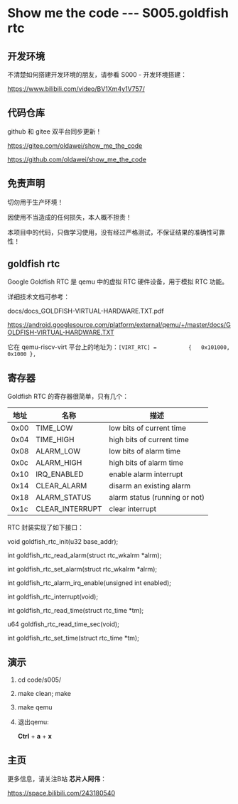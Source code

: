 # Show me the code --- S005.goldfish rtc

## 开发环境

不清楚如何搭建开发环境的朋友，请参看 S000 - 开发环境搭建：

https://www.bilibili.com/video/BV1Xm4y1V757/



## 代码仓库

github 和 gitee 双平台同步更新！

https://gitee.com/oldawei/show_me_the_code

https://github.com/oldawei/show_me_the_code



## 免责声明

切勿用于生产环境！

因使用不当造成的任何损失，本人概不担责！

本项目中的代码，只做学习使用，没有经过严格测试，不保证结果的准确性可靠性！



## goldfish rtc

Google Goldfish RTC 是 qemu 中的虚拟 RTC 硬件设备，用于模拟 RTC 功能。

详细技术文档可参考：

docs/docs_GOLDFISH-VIRTUAL-HARDWARE.TXT.pdf

https://android.googlesource.com/platform/external/qemu/+/master/docs/GOLDFISH-VIRTUAL-HARDWARE.TXT

它在 qemu-riscv-virt 平台上的地址为：`[VIRT_RTC] =          {   0x101000,        0x1000 },`



## 寄存器

Goldfish RTC 的寄存器很简单，只有几个：

| 地址 | 名称            | 描述                          |
| ---- | --------------- | ----------------------------- |
| 0x00 | TIME_LOW        | low bits of current time      |
| 0x04 | TIME_HIGH       | high bits of current time     |
| 0x08 | ALARM_LOW       | low bits of alarm time        |
| 0x0c | ALARM_HIGH      | high bits of alarm time       |
| 0x10 | IRQ_ENABLED     | enable alarm interrupt        |
| 0x14 | CLEAR_ALARM     | disarm an existing alarm      |
| 0x18 | ALARM_STATUS    | alarm status (running or not) |
| 0x1c | CLEAR_INTERRUPT | clear interrupt               |

 RTC 封装实现了如下接口：

void goldfish_rtc_init(u32 base_addr);

int goldfish_rtc_read_alarm(struct rtc_wkalrm *alrm);

int goldfish_rtc_set_alarm(struct rtc_wkalrm *alrm);

int goldfish_rtc_alarm_irq_enable(unsigned int enabled);

int goldfish_rtc_interrupt(void);

int goldfish_rtc_read_time(struct rtc_time *tm);

u64 goldfish_rtc_read_time_sec(void);

int goldfish_rtc_set_time(struct rtc_time *tm);



## 演示

1. cd code/s005/

2. make clean; make

3. make qemu

4. 退出qemu: 

   **Ctrl** + **a** + **x**

   


## 主页

更多信息，请关注B站 **芯片人阿伟**：

https://space.bilibili.com/243180540



